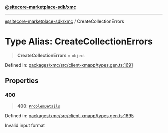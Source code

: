 [**@sitecore-marketplace-sdk/xmc**](../README.md)

***

[@sitecore-marketplace-sdk/xmc](../README.md) / CreateCollectionErrors

# Type Alias: CreateCollectionErrors

> **CreateCollectionErrors** = `object`

Defined in: [packages/xmc/src/client-xmapp/types.gen.ts:1691](https://github.com/Sitecore/sitecore-marketplace-sdk/blob/e87783cce9f115393973a45e109d17b99bf1df7e/packages/xmc/src/client-xmapp/types.gen.ts#L1691)

## Properties

### 400

> **400**: [`ProblemDetails`](ProblemDetails.md)

Defined in: [packages/xmc/src/client-xmapp/types.gen.ts:1695](https://github.com/Sitecore/sitecore-marketplace-sdk/blob/e87783cce9f115393973a45e109d17b99bf1df7e/packages/xmc/src/client-xmapp/types.gen.ts#L1695)

Invalid input format
